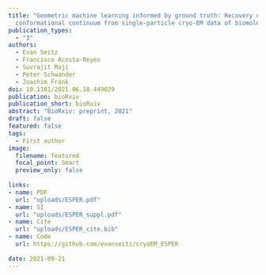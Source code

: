 ```yaml
---
title: "Geometric machine learning informed by ground truth: Recovery of
  conformational continuum from single-particle cryo-EM data of biomolecules"
publication_types:
  - "3"
authors:
  - Evan Seitz
  - Francisco Acosta-Reyes
  - Suvrajit Maji
  - Peter Schwander
  - Joachim Frank
doi: 10.1101/2021.06.18.449029
publication: bioRxiv
publication_short: bioRxiv
abstract: "BioRxiv: preprint, 2021"
draft: false
featured: false
tags:
  - First author
image:
  filename: featured
  focal_point: Smart
  preview_only: false
  
links:
- name: PDF
  url: "uploads/ESPER.pdf"
- name: SI
  url: "uploads/ESPER_suppl.pdf"
- name: Cite
  url: "uploads/ESPER_cite.bib"
- name: Code
  url: https://github.com/evanseitz/cryoEM_ESPER
  
date: 2021-09-21
---
```

